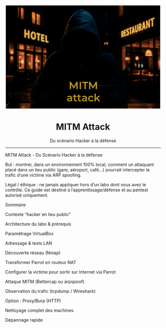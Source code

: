 <p align="center">
<img src="MITM%20attack.PNG" alt="MITM Attack" width="500"/>
</p>

<h1 align="center">MITM Attack</h1>

<p align="center">
Du scénario Hacker à la défense
</p>

---

 MITM Attack - Du Scénario Hacker à la défense 


  But : montrer, dans un environnement 100% local, comment un attaquant placé dans un lieu public (gare, aéroport, café…) pourrait intercepter le trafic d’une victime via ARP spoofing.

   Légal / éthique : ne jamais appliquer hors d’un labo dont vous avez le contrôle. Ce guide est destiné à l’apprentissage/défense et au pentest autorisé uniquement.



   Sommaire

  Contexte “hacker en lieu public”

   Architecture du labo & prérequis

  Paramétrage VirtualBox

   Adressage & tests LAN

  Découverte réseau (Nmap)

  Transformer Parrot en routeur NAT

  Configurer la victime pour sortir sur Internet via Parrot

   Attaque MITM (Bettercap ou arpspoof)

  Observation du trafic (tcpdump / Wireshark)

   Option : Proxy/Burp (HTTP)

   Nettoyage complet des machines

  Dépannage rapide
